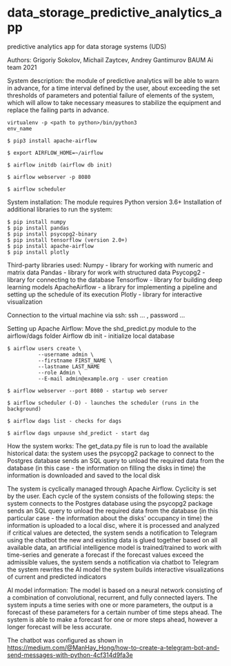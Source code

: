 # data_storage_predictive_analytics_app
predictive analytics app for data storage systems (UDS) 


Authors: Grigoriy Sokolov, Michail Zaytcev, Andrey Gantimurov
BAUM Ai team 2021

System description: the module of predictive analytics will be able to warn in advance, for a time interval defined by the user, about exceeding the set thresholds of parameters and potential failure of elements of the system, which will allow to take necessary measures to stabilize the equipment and replace the failing parts in advance. 

```
virtualenv -p <path to python>/bin/python3
env_name

$ pip3 install apache-airflow

$ export AIRFLOW_HOME=~/airflow

$ airflow initdb (airflow db init)

$ airflow webserver -p 8080

$ airflow scheduler
```

System installation:
The module requires Python version 3.6+
Installation of additional libraries to run the system:
```
$ pip install numpy
$ pip install pandas
$ pip install psycopg2-binary
$ pip install tensorflow (version 2.0+)
$ pip install apache-airflow
$ pip install plotly
```
Third-party libraries used:
Numpy - library for working with numeric and matrix data
Pandas - library for work with structured data
Psycopg2 - library for connecting to the database
Tensorflow - library for building deep learning models
ApacheAirflow - a library for implementing a pipeline and setting up the schedule of its execution
Plotly - library for interactive visualization

Connection to the virtual machine via ssh:
ssh ... , password ...

Setting up Apache Airflow:
Move the shd_predict.py module to the airflow/dags folder 
Airflow db init - initialize local database
```
$ airflow users create \
          --username admin \
          --firstname FIRST_NAME \
          --lastname LAST_NAME
          --role Admin \
          --E-mail admin@example.org - user creation

$ airflow webserver --port 8080 - startup web server

$ airflow scheduler (-D) - launches the scheduler (runs in the background)

$ airflow dags list - checks for dags

$ airflow dags unpause shd_predict - start dag
```


How the system works:
The get_data.py file is run to load the available historical data:
the system uses the psycopg2 package to connect to the Postgres database
sends an SQL query to unload the required data from the database (in this case - the information on filling the disks in time)
the information is downloaded and saved to the local disk


The system is cyclically managed through Apache Airflow. Cyclicity is set by the user. Each cycle of the system consists of the following steps:
the system connects to the Postgres database using the psycopg2 package
sends an SQL query to unload the required data from the database (in this particular case - the information about the disks' occupancy in time)
the information is uploaded to a local disc, where it is processed and analyzed
if critical values are detected, the system sends a notification to Telegram using the chatbot
the new and existing data is glued together
based on all available data, an artificial intelligence model is trained/trained to work with time-series and generate a forecast
if the forecast values exceed the admissible values, the system sends a notification via chatbot to Telegram
the system rewrites the AI model
the system builds interactive visualizations of current and predicted indicators

AI model information:
The model is based on a neural network consisting of a combination of convolutional, recurrent, and fully connected layers. The system inputs a time series with one or more parameters, the output is a forecast of these parameters for a certain number of time steps ahead. The system is able to make a forecast for one or more steps ahead, however a longer forecast will be less accurate. 

The chatbot was configured as shown in https://medium.com/@ManHay_Hong/how-to-create-a-telegram-bot-and-send-messages-with-python-4cf314d9fa3e
